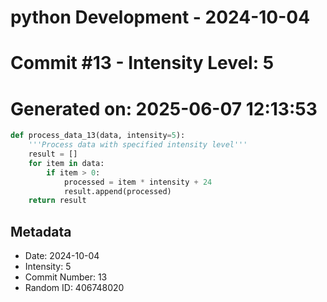 ﻿# python Development - 2024-10-04
# Commit #13 - Intensity Level: 5
# Generated on: 2025-06-07 12:13:53
```python
def process_data_13(data, intensity=5):
    '''Process data with specified intensity level'''
    result = []
    for item in data:
        if item > 0:
            processed = item * intensity + 24
            result.append(processed)
    return result
```
## Metadata
- Date: 2024-10-04
- Intensity: 5
- Commit Number: 13
- Random ID: 406748020
